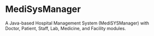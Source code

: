 # MediSysManager
A Java-based Hospital Management System (MediSYSManager) with Doctor, Patient, Staff, Lab, Medicine, and Facility modules.
